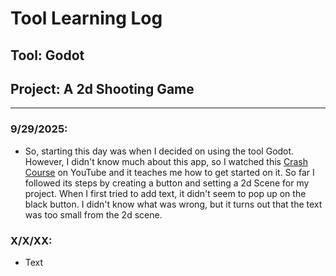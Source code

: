 # Tool Learning Log

## Tool: **Godot**

## Project: **A 2d Shooting Game**

---

### 9/29/2025:
* So, starting this day was when I decided on using the tool Godot. However, I didn't know much about this app, so I watched this [Crash Course](https://www.youtube.com/watch?v=S8lMTwSRoRg) on YouTube and it teaches me how to get started on it. So far I followed its steps by creating a button and setting a 2d Scene for my project. When I first tried to add text, it didn't seem to pop up on the black button. I didn't know what was wrong, but it turns out that the text was too small from the 2d scene.

### X/X/XX:
* Text


<!--
* Links you used today (websites, videos, etc)
* Things you tried, progress you made, etc
* Challenges, a-ha moments, etc
* Questions you still have
* What you're going to try next
-->
